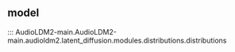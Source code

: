 ## model


::: AudioLDM2-main.AudioLDM2-main.audioldm2.latent_diffusion.modules.distributions.distributions